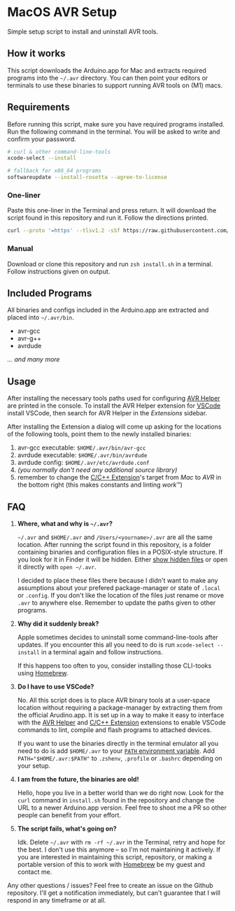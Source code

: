# MacOS AVR Setup

Simple setup script to install and uninstall AVR tools.

## How it works

This script downloads the Arduino.app for Mac and extracts required programs into the `~/.avr` directory. You can then point your editors or terminals to use these binaries to support running AVR tools on (M1) macs.

## Requirements

Before running this script, make sure you have required programs installed.
Run the following command in the terminal.
You will be asked to write and confirm your password.

```sh
# curl & other command-line-tools
xcode-select --install

# fallback for x86_64 programs
softwareupdate --install-rosetta --agree-to-license
```

### One-liner

Paste this one-liner in the Terminal and press return. It will download the script found in this repository and run it. Follow the directions printed.

```sh
curl --proto '=https' --tlsv1.2 -sSf https://raw.githubusercontent.com/mtib/macos-avr-setup/main/install.sh | bash
```

### Manual

Download or clone this repository and run `zsh install.sh` in a terminal. Follow instructions given on output.

## Included Programs

All binaries and configs included in the Arduino.app are extracted and placed into `~/.avr/bin`.

- avr-gcc
- avr-g++
- avrdude

_... and many more_

## Usage

After installing the necessary tools paths used for configuring [AVR Helper](https://marketplace.visualstudio.com/items?itemName=Alex079.vscode-avr-helper) are printed in the console.
To install the AVR Helper extension for [VSCode](https://code.visualstudio.com/) install VSCode, then search for AVR Helper in the _Extensions_ sidebar.

After installing the Extension a dialog will come up asking for the locations of the following tools, point them to the newly installed binaries:

1. avr-gcc executable: `$HOME/.avr/bin/avr-gcc`
1. avrdude executable: `$HOME/.avr/bin/avrdude`
1. avrdude config: `$HOME/.avr/etc/avrdude.conf`
1. _(you normally don't need any additional source library)_
1. remember to change the [C/C++ Extension](https://code.visualstudio.com/docs/languages/cpp)'s target from *Mac* to *AVR* in the bottom right (this makes constants and linting <i>work</i>️™️)

## FAQ

1. **Where, what and why is `~/.avr`?**
    
    `~/.avr` and `$HOME/.avr` and `/Users/<yourname>/.avr` are all the same location. After running the script found in this repository, is a folder containing binaries and configuration files in a POSIX-style structure. If you look for it in Finder it will be hidden. Either [show hidden files](https://www.macworld.co.uk/how-to/show-hidden-files-mac-3520878/) or open it directly with `open ~/.avr`.

    I decided to place these files there because I didn't want to make any assumptions about your prefered package-manager or state of `.local` or `.config`. If you don't like the location of the files just rename or move `.avr` to anywhere else. Remember to update the paths given to other programs.

1. **Why did it suddenly break?**

    Apple sometimes decides to uninstall some command-line-tools after updates. If you encounter this all you need to do is run `xcode-select --install` in a terminal again and follow instructions.

    If this happens too often to you, consider installing those CLI-tooks using [Homebrew](https://brew.sh/).

1. **Do I have to use VSCode?**

    No. All this script does is to place AVR binary tools at a user-space location without requiring a package-manager by extracting them from the official Arudino.app. It is set up in a way to make it easy to interface with the [AVR Helper](https://marketplace.visualstudio.com/items?itemName=Alex079.vscode-avr-helper) and [C/C++ Extension](https://code.visualstudio.com/docs/languages/cpp) extensions to enable VSCode commands to lint, compile and flash programs to attached devices.

    If you want to use the binaries directly in the terminal emulator all you need to do is add `$HOME/.avr` to your [`PATH` environment variable](https://en.wikipedia.org/wiki/PATH_(variable)). Add `PATH="$HOME/.avr:$PATH"` to `.zshenv`, `.profile` or `.bashrc` depending on your setup.

1. **I am from the future, the binaries are old!**

    Hello, hope you live in a better world than we do right now. Look for the `curl` command in `install.sh` found in the repository and change the URL to a newer Arduino.app version. Feel free to shoot me a PR so other people can benefit from your effort.

1. **The script fails, what's going on?**

    Idk. Delete `~/.avr` with `rm -rf ~/.avr` in the Terminal, retry and hope for the best. I don't use this anymore – so I'm not maintaining it actively. If you are interested in maintaining this script, repository, or making a portable version of this to work with [Homebrew](https://brew.sh/) be my guest and contact me.

Any other questions / issues? Feel free to create an issue on the Github repository. I'll get a notification immediately, but can't guarantee that I will respond in any timeframe or at all.